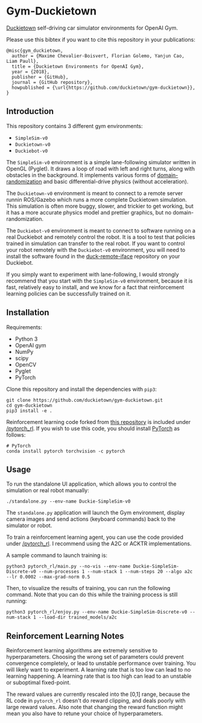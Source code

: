 # Gym-Duckietown

[Duckietown](http://duckietown.mit.edu/) self-driving car simulator environments for OpenAI Gym.

Please use this bibtex if you want to cite this repository in your publications:

```
@misc{gym_duckietown,
  author = {Maxime Chevalier-Boisvert, Florian Golemo, Yanjun Cao, Liam Paull},
  title = {Duckietown Environments for OpenAI Gym},
  year = {2018},
  publisher = {GitHub},
  journal = {GitHub repository},
  howpublished = {\url{https://github.com/duckietown/gym-duckietown}},
}
```

Introduction
------------

This repository contains 3 different gym environments:
- `SimpleSim-v0`
- `Duckietown-v0`
- `Duckiebot-v0`

The `SimpleSim-v0` environment is a simple lane-following simulator
written in OpenGL (Pyglet). It draws a loop of road with left and right turns,
along with obstacles in the background. It implements various forms of
[domain-randomization](https://blog.openai.com/spam-detection-in-the-physical-world/)
and basic differential-drive physics (without acceleration).

The `Duckietown-v0` environment is meant to connect to a remote server runnin
ROS/Gazebo which runs a more complete Duckietown simulation. This simulation is
often more buggy, slower, and trickier to get working, but it has a more accurate
physics model and prettier graphics, but no domain-randomization.

The `Duckiebot-v0` environment is meant to connect to software running on
a real Duckiebot and remotely control the robot. It is a tool to test that policies
trained in simulation can transfer to the real robot. If you want to
control your robot remotely with the `Duckiebot-v0` environment, you will need to
install the software found in the [duck-remote-iface](https://github.com/maximecb/duck-remote-iface)
repository on your Duckiebot.

If you simply want to experiment with lane-following, I would strongly
recommend that you start with the `SimpleSim-v0` environment, because
it is fast, relatively easy to install, and we know for a fact that
reinforcement learning policies can be successfully trained on it.

Installation
------------

Requirements:
- Python 3
- OpenAI gym
- NumPy
- scipy
- OpenCV
- Pyglet
- PyTorch

Clone this repository and install the dependencies with `pip3`:

```python3
git clone https://github.com/duckietown/gym-duckietown.git
cd gym-duckietown
pip3 install -e .
```

Reinforcement learning code forked from [this repository](https://github.com/ikostrikov/pytorch-a2c-ppo-acktr)
is included under [/pytorch_rl](/pytorch_rl). If you wish to use this code, you
should install [PyTorch](http://pytorch.org/) as follows:

```
# PyTorch
conda install pytorch torchvision -c pytorch
```

Usage
-----

To run the standalone UI application, which allows you to control the simulation or real
robot manually:

```python3
./standalone.py --env-name Duckie-SimpleSim-v0
```

The `standalone.py` application will launch the Gym environment, display
camera images and send actions (keyboard commands) back to the simulator or robot.

To train a reinforcement learning agent, you can use the code provided under [/pytorch_rl](/pytorch_rl). I recommend using the A2C or ACKTR implementations.

A sample command to launch training is:

```
python3 pytorch_rl/main.py --no-vis --env-name Duckie-SimpleSim-Discrete-v0 --num-processes 1 --num-stack 1 --num-steps 20 --algo a2c --lr 0.0002 --max-grad-norm 0.5
```

Then, to visualize the results of training, you can run the following command. Note that you can do this while the training process is still running:

```
python3 pytorch_rl/enjoy.py --env-name Duckie-SimpleSim-Discrete-v0 --num-stack 1 --load-dir trained_models/a2c
```

Reinforcement Learning Notes
----------------------------

Reinforcement learning algorithms are extremely sensitive to hyperparameters. Choosing the
wrong set of parameters could prevent convergence completely, or lead to unstable performance over
training. You will likely want to experiment. A learning rate that is too low can lead to no
learning happening. A learning rate that is too high can lead to an unstable or suboptimal
fixed-point.

The reward values are currently rescaled into the [0,1] range, because the RL code in
`pytorch_rl` doesn't do reward clipping, and deals poorly with large reward values. Also
note that changing the reward function might mean you also have to retune your choice
of hyperparameters.
